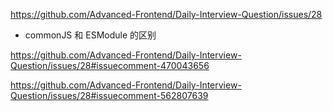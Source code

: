 https://github.com/Advanced-Frontend/Daily-Interview-Question/issues/28

- commonJS 和 ESModule 的区别



https://github.com/Advanced-Frontend/Daily-Interview-Question/issues/28#issuecomment-470043656

https://github.com/Advanced-Frontend/Daily-Interview-Question/issues/28#issuecomment-562807639